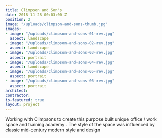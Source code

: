 ```yaml
---
title: Climpson and Son's
date: 2018-11-28 00:03:00 Z
position: 2
image: "/uploads/climpson-and-sons-thumb.jpg"
images:
- image: "/uploads/climpson-and-sons-01-rev.jpg"
  aspect: landscape
- image: "/uploads/climpson-and-sons-02-rev.jpg"
  aspect: landscape
- image: "/uploads/climpson-and-sons-03-rev.jpg"
  aspect: portrait
- image: "/uploads/climpson-and-sons-04-rev.jpg"
  aspect: landscape
- image: "/uploads/climpson-and-sons-05-rev.jpg"
  aspect: portrait
- image: "/uploads/climpson-and-sons-06-rev.jpg"
  aspect: portrait
architect: 
contractor:
is-featured: true
layout: project
---
```


Working with Climpsons to create this purpose built  unique office / work  space and training academy . The style of the space was influenced  by classic mid-century modern style and design